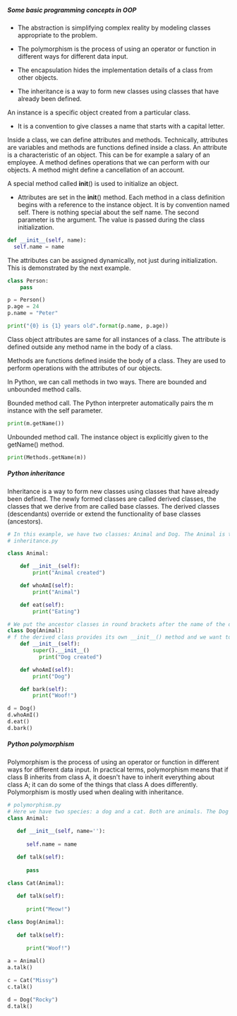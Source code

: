 ##### Some basic programming concepts in OOP

* The abstraction is simplifying complex reality by modeling classes appropriate to the problem. 

* The polymorphism is the process of using an operator or function in different ways for different data input. 

* The encapsulation hides the implementation details of a class from other objects. 

* The inheritance is a way to form new classes using classes that have already been defined.

An instance is a specific object created from a particular class.

* It is a convention to give classes a name that starts with a capital letter.

Inside a class, we can define attributes and methods. Technically, attributes are variables and methods are functions defined inside a class.
	An attribute is a characteristic of an object. This can be for example a salary of an employee. 
	A method defines operations that we can perform with our objects. A method might define a cancellation of an account.

A special method called __init__() is used to initialize an object.
* Attributes are set in the __init__() method.
Each method in a class definition begins with a reference to the instance object. It is by convention named self. There is nothing special about the self name. 
The second parameter is the argument. The value is passed during the class initialization.
``` python
def __init__(self, name):
  self.name = name
```
The attributes can be assigned dynamically, not just during initialization. This is demonstrated by the next example.
``` python
class Person:
    pass

p = Person()
p.age = 24
p.name = "Peter"

print("{0} is {1} years old".format(p.name, p.age))
```
Class object attributes are same for all instances of a class. The attribute is defined outside any method name in the body of a class.

Methods are functions defined inside the body of a class. They are used to perform operations with the attributes of our objects.

In Python, we can call methods in two ways. There are bounded and unbounded method calls.

Bounded method call. The Python interpreter automatically pairs the m instance with the self parameter.
```python
print(m.getName())
```
Unbounded method call. The instance object is explicitly given to the getName() method.
```python
print(Methods.getName(m))
```
##### Python inheritance
Inheritance is a way to form new classes using classes that have already been defined. The newly formed classes are called derived classes, the classes that we derive from are called base classes.  The derived classes (descendants) override or extend the functionality of base classes (ancestors).
```python
# In this example, we have two classes: Animal and Dog. The Animal is the base class, the Dog is the derived class. The derived class inherits the functionality of the base class. It is shown by the eat() method. The derived class modifies existing behaviour of the base class, shown by the whoAmI() method. Finally, the derived class extends the functionality of the base class, by defining a new bark() method.
# inheritance.py

class Animal:

    def __init__(self):
        print("Animal created")

    def whoAmI(self):
        print("Animal")

    def eat(self):
        print("Eating")

# We put the ancestor classes in round brackets after the name of the descendant class.
class Dog(Animal):
# f the derived class provides its own __init__() method and we want to call the parent constructor, we have to explicitly call the base class __init__() method with the help of the super function.
    def __init__(self):
        super().__init__()
          print("Dog created")

    def whoAmI(self):
        print("Dog")

    def bark(self):
        print("Woof!")

d = Dog()
d.whoAmI()
d.eat()
d.bark()
```
##### Python polymorphism
Polymorphism is the process of using an operator or function in different ways for different data input. In practical terms, polymorphism means that if class B inherits from class A, it doesn't have to inherit everything about class A; it can do some of the things that class A does differently. Polymorphism is mostly used when dealing with inheritance.
```python
# polymorphism.py
# Here we have two species: a dog and a cat. Both are animals. The Dog class and the Cat class inherit the Animal class. They have a talk() method, which gives different output for them.
class Animal:
    
   def __init__(self, name=''):
       
      self.name = name

   def talk(self):
       
      pass

class Cat(Animal):
    
   def talk(self):
       
      print("Meow!")

class Dog(Animal):
    
   def talk(self):
       
      print("Woof!")

a = Animal()
a.talk()

c = Cat("Missy")
c.talk()

d = Dog("Rocky")
d.talk()
```

